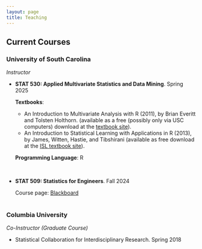 ```yaml
---
layout: page
title: Teaching
---
```

## Current Courses
### University of South Carolina
*Instructor*
- **STAT 530: Applied Multivariate Statistics and Data Mining**. Spring 2025

  **Textbooks**:
   - An Introduction to Multivariate Analysis with R (2011), by Brian Everitt and Tolsten Holthorn. (available as a free (possibly only via USC computers) download at the [textbook site](https://link.springer.com/book/10.1007/978-1-4419-9650-3)).
   - An Introduction to Statistical Learning with Applications in R (2013), by James, Witten, Hastie, and Tibshirani (available as free download at the [ISL textbook site](https://www.statlearning.com/)).

  **Programming Language**: R

   <br/>

- **STAT 509: Statistics for Engineers**. Fall 2024

  Course page: [Blackboard](https://blackboard.sc.edu/) <br/><br/>




### Columbia University
*Co-Instructor (Graduate Course)*
- Statistical Collaboration for Interdisciplinary Research. Spring 2018

